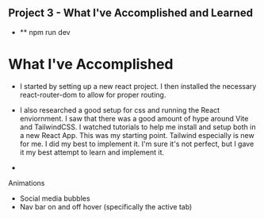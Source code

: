 ## Project 3 - What I've Accomplished and Learned

- \*\* npm run dev

# What I've Accomplished

- I started by setting up a new react project. I then installed the necessary react-router-dom to allow for proper routing.

- I also researched a good setup for css and running the React enviornment. I saw that there was a good amount of hype around Vite and TailwindCSS. I watched tutorials to help me install and setup both in a new React App. This was my starting point. Tailwind especially is new for me. I did my best to implement it. I'm sure it's not perfect, but I gave it my best attempt to learn and implement it.

-

Animations

- Social media bubbles
- Nav bar on and off hover (specifically the active tab)
